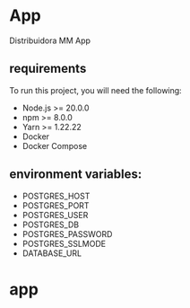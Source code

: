 # App

Distribuidora MM App

## requirements

To run this project, you will need the following:

- Node.js >= 20.0.0
- npm >= 8.0.0
- Yarn >= 1.22.22
- Docker
- Docker Compose

## environment variables:

- POSTGRES_HOST
- POSTGRES_PORT
- POSTGRES_USER
- POSTGRES_DB
- POSTGRES_PASSWORD
- POSTGRES_SSLMODE
- DATABASE_URL
# app
